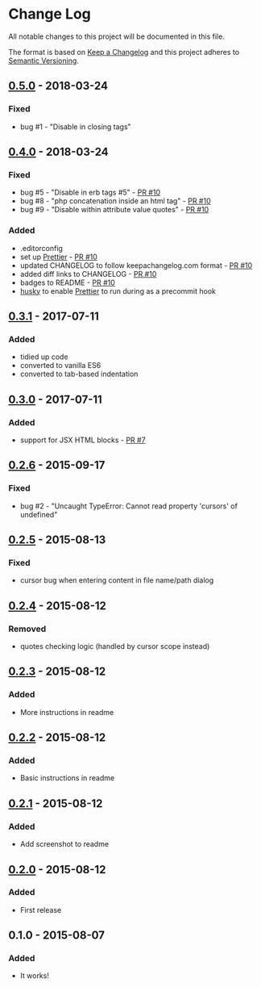 # Change Log

All notable changes to this project will be documented in this file.

The format is based on [Keep a Changelog](http://keepachangelog.com/)
and this project adheres to [Semantic Versioning](http://semver.org/).

## [0.5.0] - 2018-03-24

### Fixed

* bug #1 - "Disable in closing tags"

## [0.4.0] - 2018-03-24

### Fixed

* bug #5 - "Disable in erb tags #5" - [PR #10](https://github.com/bradleyflood/auto-id-class/pull/10)
* bug #8 - "php concatenation inside an html tag" - [PR #10](https://github.com/bradleyflood/auto-id-class/pull/10)
* bug #9 - "Disable within attribute value quotes" - [PR #10](https://github.com/bradleyflood/auto-id-class/pull/10)

### Added

* .editorconfig
* set up [Prettier](https://prettier.io/) - [PR #10](https://github.com/bradleyflood/auto-id-class/pull/10)
* updated CHANGELOG to follow keepachangelog.com format - [PR #10](https://github.com/bradleyflood/auto-id-class/pull/10)
* added diff links to CHANGELOG - [PR #10](https://github.com/bradleyflood/auto-id-class/pull/10)
* badges to README - [PR #10](https://github.com/bradleyflood/auto-id-class/pull/10)
* [husky](https://www.npmjs.com/package/husky) to enable [Prettier](https://prettier.io/) to run during as a precommit hook

## [0.3.1] - 2017-07-11

### Added

* tidied up code
* converted to vanilla ES6
* converted to tab-based indentation

## [0.3.0] - 2017-07-11

### Added

* support for JSX HTML blocks - [PR #7](https://github.com/bradleyflood/auto-id-class/pull/7)

## [0.2.6] - 2015-09-17

### Fixed

* bug #2 - "Uncaught TypeError: Cannot read property 'cursors' of undefined"

## [0.2.5] - 2015-08-13

### Fixed

* cursor bug when entering content in file name/path dialog

## [0.2.4] - 2015-08-12

### Removed

* quotes checking logic (handled by cursor scope instead)

## [0.2.3] - 2015-08-12

### Added

* More instructions in readme

## [0.2.2] - 2015-08-12

### Added

* Basic instructions in readme

## [0.2.1] - 2015-08-12

### Added

* Add screenshot to readme

## [0.2.0] - 2015-08-12

### Added

* First release

## 0.1.0 - 2015-08-07

### Added

* It works!

[0.5.0]: https://github.com/bradleyflood/auto-id-class/compare/v0.4.0...v0.5.0
[0.4.0]: https://github.com/bradleyflood/auto-id-class/compare/v0.3.1...v0.4.0
[0.3.1]: https://github.com/bradleyflood/auto-id-class/compare/v0.3.0...v0.3.1
[0.3.0]: https://github.com/bradleyflood/auto-id-class/compare/v0.2.6...v0.3.0
[0.2.6]: https://github.com/bradleyflood/auto-id-class/compare/v0.2.5...v0.2.6
[0.2.5]: https://github.com/bradleyflood/auto-id-class/compare/v0.2.4...v0.2.5
[0.2.4]: https://github.com/bradleyflood/auto-id-class/compare/v0.2.3...v0.2.4
[0.2.3]: https://github.com/bradleyflood/auto-id-class/compare/v0.2.2...v0.2.3
[0.2.2]: https://github.com/bradleyflood/auto-id-class/compare/v0.2.1...v0.2.2
[0.2.1]: https://github.com/bradleyflood/auto-id-class/compare/v0.2.0...v0.2.1
[0.2.0]: https://github.com/bradleyflood/auto-id-class/compare/v0.1.0...v0.2.0
